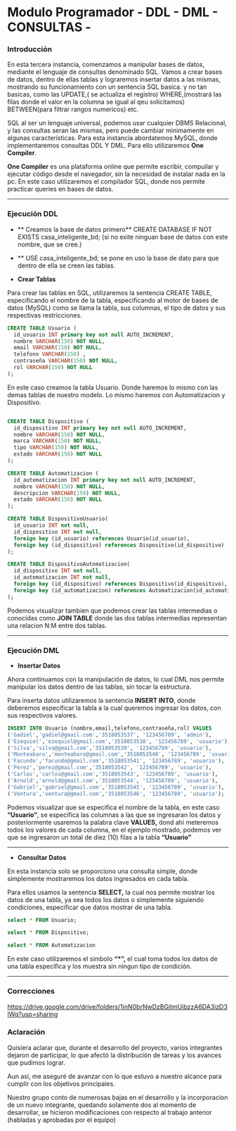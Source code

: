 # Modulo Programador - DDL - DML - CONSULTAS -

### Introducción

En esta tercera instancia, comenzamos a manipular bases de datos, mediante el lenguaje de consultas denominado SQL. Vamos a crear bases de datos, dentro de ellas tablas y lograremos insertar datos a las mismas, mostrando su funcionamiento con un sentencia SQL basica.
y no tan basicas, como las UPDATE,( se actualiza el registro) WHERE,(mostrará las filas donde el valor en la columna se igual al qeu solicitamos) BETWEEN(para filtrar rangos numericos) etc.

SQL al ser un lenguaje universal, podemos usar cualquier DBMS Relacional, y las consultas seran las mismas, pero puede cambiar minimamente en algunas caracteristicas. Para esta instancia abordatemos MySQL, donde implementaremos consultas DDL Y DML. Para ello utilizaremos **One Compiler**.

**One Compiler** es una plataforma online que permite escribir, compuilar y ejecutar código desde el navegador, sin la necesidad de instalar nada en la pc. En este caso utilizaremos el compilador SQL, donde nos permite practicar queries en bases de datos.

---

### Ejecución DDL
- ** Creamos la base de datos primero**
CREATE DATABASE IF NOT EXISTS casa_inteligente_bd; (si no exite ninguan base de datos con este nombre, que se cree.)

- ** USE casa_inteligente_bd; se pone en uso la base de dato para que dentro de ella se creen las tablas.

- **Crear Tablas**

Para crear las tablas en SQL, utilizaremos la sentencia CREATE TABLE, especificando el nombre de la tabla, especificando al motor de bases de datos (MySQL) como se llama la tabla, sus columnas, el tipo de datos y sus respectivas restricciones.

```sql
CREATE TABLE Usuario (
  id_usuario INT primary key not null AUTO_INCREMENT,
  nombre VARCHAR(150) NOT NULL,
  email VARCHAR(150) NOT NULL,
  telefono VARCHAR(150) ,
  contraseña VARCHAR(150) NOT NULL,
  rol VARCHAR(150) NOT NULL
);
```

En este caso creamos la tabla Usuario. Donde haremos lo mismo con las demas tablas de nuestro modelo. Lo mismo haremos con Automatizacion y Dispositivo.

```sql

CREATE TABLE Dispositivo (
  id_dispositivo INT primary key not null AUTO_INCREMENT,
  nombre VARCHAR(150) NOT NULL,
  marca VARCHAR(150) NOT NULL,
  tipo VARCHAR(150) NOT NULL,
  estado VARCHAR(150) NOT NULL
);

CREATE TABLE Automatizacion (
  id_automatizacion INT primary key not null AUTO_INCREMENT,
  nombre VARCHAR(150) NOT NULL,
  descripcion VARCHAR(150) NOT NULL,
  estado VARCHAR(150) NOT NULL
);

CREATE TABLE DispositivoUsuario(
  id_usuario INT not null,
  id_dispositivo INT not null,
  foreign key (id_usuario) references Usuario(id_usuario),
  foreign key (id_dispositivo) references Dispositivo(id_dispositivo)
);

CREATE TABLE DispositivoAutomatizacion(
  id_dispositivo INT not null,
  id_automatizacion INT not null,
  foreign key (id_dispositivo) references Dispositivo(id_dispositivo),
  foreign key (id_automatizacion) references Automatizacion(id_automatizacion)
);
```

Podemos visualizar tambien que podemos crear las tablas intermedias o conocidas como **JOIN TABLE** donde las dos tablas intermedias representan una relacion N:M entre dos tablas.

---

### Ejecución DML

- **Insertar Datos**

Ahora continuamos con la manipulación de datos, lo cual DML nos permite manipular los datos dentro de las tablas, sin tocar la estructura.

Para inserta datos utilizaremos la sentencia **INSERT INTO**, donde deberemos especificar la tabla a la cual queremos ingresar los datos, con sus respectivos valores.

```sql
INSERT INTO Usuario (nombre,email,telefono,contraseña,rol) VALUES
('Gadiel','gadiel@gmail.com','3518053537', '123456789', 'admin'),
('Ezequiel','ezequiel@gmail.com','3518053538', '123456789', 'usuario'),
('Silva','silva@gmail.com','3518053539', '123456789', 'usuario'),
('Monteabaro','monteabaro@gmail.com','3518053540', '123456789', 'usuario'),
('Facundo','facundo@gmail.com','3518053541', '123456789', 'usuario'),
('Perez','perez@gmail.com','3518053542', '123456789', 'usuario'),
('Carlos','carlos@gmail.com','3518053543', '123456789', 'usuario'),
('Arnold','arnold@gmail.com','3518053544', '123456789', 'usuario'),
('Gabriel','gabriel@gmail.com','3518053545', '123456789', 'usuario'),
('Ventura','ventura@gmail.com','3518053546', '123456789', 'usuario');
```

Podemos visualizar que se especifica el nombre de la tabla, en este caso **“Usuario”**,  se especifica las columnas a las que se ingresaran los datos y posteriormente usaremos la palabra clave **VALUES,**  dond ahi meteremos todos los valores de cada columna, en el ejemplo mostrado, podemos ver que se ingresaron un total de diez (10) filas a la tabla **“Usuario”**

---

- **Consultar Datos**

En esta instancia solo se proporciono una consulta simple, donde simplemente mostraremos los datos ingresados en cada tabla.

Para ellos usamos la sentencia **SELECT,**  la cual nos permite mostrar los datos de una tabla, ya sea todos los datos o simplemente siguiendo condiciones, especificar que datos mostrar de una tabla.

```sql
select * FROM Usuario;

select * FROM Dispositivo;

select * FROM Automatizacion
```

En este caso utilizaremos el simbolo **“*”,** el cual toma todos los datos de una tabla especifica y los muestra sin ningun tipo de condición.

---

### Correcciones

https://drive.google.com/drive/folders/1inN0brNwDzBGjtmUibzzA6DA3izD3lWq?usp=sharing

### Aclaración

Quisiera aclarar que, durante el desarrollo del proyecto, varios integrantes dejaron de participar, lo que afectó la distribución de tareas y los avances que pudimos lograr.

Aun así, me aseguré de avanzar con lo que estuvo a nuestro alcance para cumplir con los objetivos principales.

Nuestro grupo conto de numerosas bajas en el desarrollo y la incorporacion de un nuevo integrante, quedando solamente dos al momento de desarrollar, se hicieron modificaciones con respecto al trabajo anterior (habladas y aprobadas por el equipo)